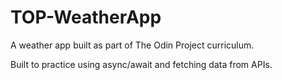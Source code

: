 # TOP-WeatherApp
A weather app built as part of The Odin Project curriculum. 

Built to practice using async/await and fetching data from APIs.
